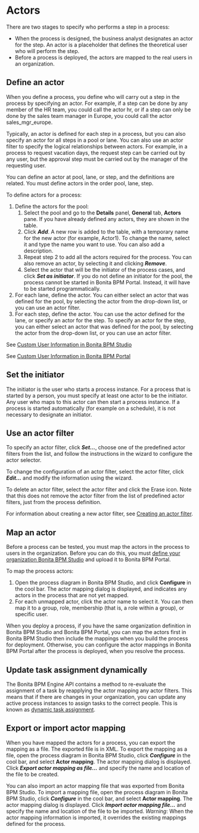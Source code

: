 # Actors

There are two stages to specify who performs a step in a process:

* When the process is designed, the business analyst designates an actor for the step. An actor is a placeholder that defines the theoretical user who will perform the step.
* Before a process is deployed, the actors are mapped to the real users in an organization.

## Define an actor

When you define a process, you define who will carry out a step in the process by specifying an actor. For example, if a step can be done by any member of the HR team, you could call the actor hr, or if a step can only be done by the sales team manager in Europe, you
could call the actor sales\_mgr\_europe.

Typically, an actor is defined for each step in a process, but you can also specify an actor for all steps in a pool or lane. You can
also use an actor filter to specify the logical relationships between actors. For example, in a process to request vacation days, the request step can be carried out by any user, but the approval step must be carried out by the manager of the requesting user.

You can define an actor at pool, lane, or step, and the definitions are related. You must define actors in the order pool, lane, step.

To define actors for a process:

1. Define the actors for the pool:
     1. Select the  pool and go to the **Details** panel, **General** tab, **Actors** pane. If you have already defined any actors, they are shown in the table. 
     2. Click **_Add_**. A new row is added to the table, with a temporary name for the new actor (for example, Actor1). To change the
name, select it and type the name you want to use. You can also add a description.
     3. Repeat step 2 to add all the actors required for the process. You can also remove an actor, by selecting it and clicking **_Remove_**.
     4. Select the actor that will be the initiator of the process cases, and click **_Set as initiator_**. If you do not define an initiator for the pool, the process cannot be started in Bonita BPM Portal. Instead, it will have to be started programmatically.
2. For each lane, define the actor. You can either select an actor that was defined for the pool, by selecting the actor from the drop-down list, or you can use an actor filter.
3. For each step, define the actor. You can use the actor defined for the lane, or specify an actor for the step. To specify an actor for the step, you can either select an actor that was defined for the pool, by selecting the actor from the drop-down list, or you can use an actor filter.

See [Custom User Information in Bonita BPM Studio](custom-user-information-in-bonita-bpm-studio.md)

See [Custom User Information in Bonita BPM Portal](custom-user-information-in-bonita-bpm-portal.md)

## Set the initiator

The initiator is the user who starts a process instance. For a process that is started by a person, you must specify at least one actor to be the initiator. Any user who maps to this actor can then start a process instance. If a process is started automatically (for example on a schedule), it is not necessary to designate an initiator.

## Use an actor filter

To specify an actor filter, click **_Set..._**, choose one of the predefined actor filters from the list, and follow the instructions in the wizard to configure the actor selector. 

To change the configuration of an actor filter, select the actor filter, click **_Edit..._** and modify the information using the wizard.

To delete an actor filter, select the actor filter and click the Erase icon. Note that this does not remove the actor filter from the list of predefined actor filters, just from the process definition.

For information about creating a new actor filter, see [Creating an actor filter](creating-an-actor-filter.md).

## Map an actor

Before a process can be tested, you must map the actors in the process to users in the organization. Before you can do this, you must
[define your organization Bonita BPM Studio](organization-management-in-bonita-bpm-studio.md) and upload it to Bonita BPM Portal.

To map the process actors:

1. Open the process diagram in Bonita BPM Studio, and click **Configure** in the cool bar. The actor mapping dialog is displayed, and
indicates any actors in the process that are not yet mapped.
2. For each unmapped actor, click the actor name to select it. You can then map it to a group, role, membership (that is, a role within a group), or specific user.

When you deploy a process, if you have the same organization definition in Bonita BPM Studio and Bonita BPM Portal, you can map the actors first in Bonita BPM Studio then include the mappings when you build the process for deployment. Otherwise, you can configure the actor mappings in Bonita BPM Portal after the process is deployed, when you resolve the process.

## Update task assignment dynamically

The Bonita BPM Engine API contains a method to re-evaluate the assignment of a task by reapplying the actor mapping any actor filters. 
This means that if there are changes in your organization, you can update any active process instances to assign tasks to the correct people. This is known as [dynamic task assignment](manage-users.md).

## Export or import actor mapping

When you have mapped the actors for a process, you can export the mapping as a file. The exported file is in XML. To export the mapping as a file, open the process diagram in Bonita BPM Studio, click **_Configure_** in the cool bar, and select **Actor mapping**. The actor mapping dialog is displayed. Click **_Export actor mapping as file..._** and specify the name and location of the file to be
created.

You can also import an actor mapping file that was exported from Bonita BPM Studio. To import a mapping file, open the process diagram
in Bonita BPM Studio, click **_Configure_** in the cool bar, and select **Actor mapping**. The actor mapping dialog is displayed. Click **_Import actor mapping file..._** and specify the name and location of the file to be imported. _Warning_: When the actor mapping information is imported, it overrides the existing mappings defined for the process.
